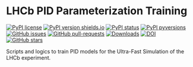 # LHCb PID Parameterization Training

[![PyPI license](https://img.shields.io/pypi/l/lb-pidsim-train.svg)](https://pypi.python.org/pypi/lb-pidsim-train/)
[![PyPI version shields.io](https://img.shields.io/pypi/v/lb-pidsim-train.svg)](https://pypi.python.org/pypi/lb-pidsim-train/)
[![PyPI status](https://img.shields.io/pypi/status/lb-pidsim-train.svg)](https://pypi.python.org/pypi/lb-pidsim-train/)
[![PyPI pyversions](https://img.shields.io/pypi/pyversions/lb-pidsim-train.svg)](https://pypi.python.org/pypi/lb-pidsim-train/)
[![GitHub issues](https://img.shields.io/github/issues/mbarbetti/lb-pidsim-train.svg)](https://github.com/mbarbetti/lb-pidsim-train/issues/)
[![GitHub pull-requests](https://img.shields.io/github/issues-pr/mbarbetti/lb-pidsim-train.svg)](https://github.com/mbarbetti/lb-pidsim-train/pulls/)
[![Downloads](https://pepy.tech/badge/lb-pidsim-train)](https://pepy.tech/project/lb-pidsim-train)
[![DOI](https://zenodo.org/badge/412647299.svg)](https://zenodo.org/badge/latestdoi/412647299)
[![GitHub stars](https://img.shields.io/github/stars/mbarbetti/lb-pidsim-train?style=social)](https://github.com/mbarbetti/lb-pidsim-train)

Scripts and logics to train PID models for the Ultra-Fast Simulation of the LHCb experiment.
